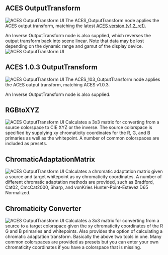 ## ACES OutputTransform
![ACES OutputTransform UI](https://raw.githubusercontent.com/jedypod/nuke-colortools/master/images/screenshots/ACES_OutputTransform.png)
The ACES_OutputTransform node applies the ACES output transform, matching the latest [ACES version (v1.2_rc1)](https://github.com/ampas/aces-dev/releases). 

An Inverse OutputTransform node is also supplied, which reverses the output transform back into scene linear. Note that data may be lost depending on the dynamic range and gamut of the display device.
![ACES OutputTransform UI](https://raw.githubusercontent.com/jedypod/nuke-colortools/master/images/screenshots/ACES_OutputTransform_graph.png)


## ACES 1.0.3 OutputTransform
![ACES OutputTransform UI](https://raw.githubusercontent.com/jedypod/nuke-colortools/master/images/screenshots/ACES_103_OutputTransform.png)
The ACES_103_OutputTransform node applies the ACES output transform, matching ACES v1.0.3. 

An Inverse OutputTransform node is also supplied.

## RGBtoXYZ
![ACES OutputTransform UI](https://raw.githubusercontent.com/jedypod/nuke-colortools/master/images/screenshots/RGBtoXYZ.png)
Calculates a 3x3 matrix for converting from a source colorspace to CIE XYZ or the inverse. The source colorspace is specified by supplying xy chromaticity coordinates for the R, G, and B primaries as well as the whitepoint. A number of common colorspaces are included as presets.


## ChromaticAdaptationMatrix
![ACES OutputTransform UI](https://raw.githubusercontent.com/jedypod/nuke-colortools/master/images/screenshots/ChromaticAdaptationMatrix.png)
Calculates a chromatic adaptation matrix given a source and target whitepoint as xy chromaticity coordinates. A number of different chromatic adaptation methods are provided, such as Bradford, Cat02, CmcCat2000, Sharp, and vonKries Hunter-Point-Estevez D65 Normalized.

## Chromaticity Converter
![ACES OutputTransform UI](https://raw.githubusercontent.com/jedypod/nuke-colortools/master/images/screenshots/ChromaticityConverter.png)
Calculates a 3x3 matrix for converting from a source to a target colorspace given the xy chromaticity coordinates of the R G and B primaries and whitepoints. Also provides the option of calculating a chromatic adaptation transform. Basically the above two tools in one. Many common colorspaces are provided as presets but you can enter your own chromaticity coordinates if you have a colorspace that is missing.




